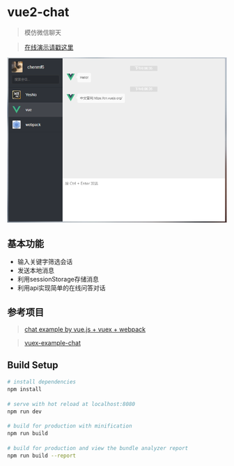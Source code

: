 # vue2-chat

> 模仿微信聊天

> [在线演示请戳这里](https://chenmf6.github.io/vue2-chat/)

![截图](./screenshot/intro.PNG)

## 基本功能
- 输入关键字筛选会话
- 发送本地消息
- 利用sessionStorage存储消息
- 利用api实现简单的在线问答对话

## 参考项目
> [chat example by vue.js + vuex + webpack](https://github.com/Coffcer/vue-chat)

> [vuex-example-chat](https://github.com/vuejs/vuex/tree/dev/examples/chat) 
  

## Build Setup

``` bash
# install dependencies
npm install

# serve with hot reload at localhost:8080
npm run dev

# build for production with minification
npm run build

# build for production and view the bundle analyzer report
npm run build --report
```
